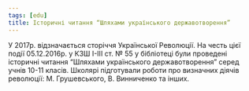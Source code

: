 ```yaml
---
tags: [edu]
title: Історичні читання “Шляхами українського державотворення”
---
```


У 2017р. відзначається сторіччя Української Революції. На честь цієї події 05.12.2016р. у КЗШ І-ІІІ ст. № 55 у бібліотеці були проведені історичні читання “Шляхами українського державотворення” серед учнів 10-11 класів. Школярі підготували роботи про визначних діячів революції: М. Грушевського, В. Винниченко та інших.

<slideshow id="72157677027340680"></slideshow>
